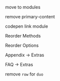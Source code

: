 <!-- Texta font -->

move to modules

<!-- move all tasks into tasks/ -->

remove primary-content

codepen link module

Reorder Methods

Reorder Options

Appendix -> Extras

FAQ -> Extras

remove `row` for `duo`
